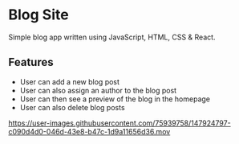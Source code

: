 Blog Site
===================
Simple blog app written using JavaScript, HTML, CSS & React.

## Features
- User can add a new blog post
- User can also assign an author to the blog post
- User can then see a preview of the blog in the homepage
- User can also delete blog posts


https://user-images.githubusercontent.com/75939758/147924797-c090d4d0-046d-43e8-b47c-1d9a11656d36.mov

